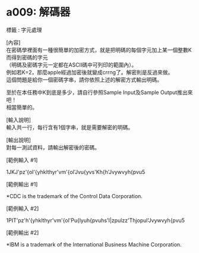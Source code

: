 # a009: 解碼器
標籤 : 字元處理
  
[內容]  
在密碼學裡面有一種很簡單的加密方式，就是把明碼的每個字元加上某一個整數K而得到密碼的字元  
（明碼及密碼字元一定都在ASCII碼中可列印的範圍內）。  
例如若K=2，那麼apple經過加密後就變成crrng了。解密則是反過來做。  
這個問題是給你一個密碼字串，請你依照上述的解密方式輸出明碼。  
  
至於在本任務中K到底是多少，請自行參照Sample Input及Sample Output推出來吧！  
相當簡單的。  

[輸入說明]  
輸入共一行，每行含有1個字串，就是需要解密的明碼。  
  
[輸出說明]  
對每一測試資料，請輸出解密後的密碼。  
  

[範例輸入 #1] 
  
1JKJ'pz'{ol'{yhklthyr'vm'{ol'Jvu{yvs'Kh{h'Jvywvyh{pvu5  
  
[範例輸出 #1]  
  
*CDC is the trademark of the Control Data Corporation.  
  
[範例輸入 #2]  
  
1PIT'pz'h'{yhklthyr'vm'{ol'Pu{lyuh{pvuhs'I|zpulzz'Thjopul'Jvywvyh{pvu5  
  
[範例輸出 #2]  
  
*IBM is a trademark of the International Business Machine Corporation.  
